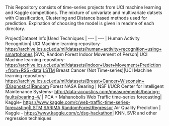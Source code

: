 This Repository consists of time-series projects from UCI machine learning and Kaggle competitions. The mixture of univariate and multivariate datsets with Classification, Clustering and Distance based methods used for prediction. Explnation of choosing the model is given in readme of each directory.



Project|Dataset Info|Used Techniques
| --- | --- |
Human Activity Recognition| UCI Machine learning repository- https://archive.ics.uci.edu/ml/datasets/human+activity+recognition+using+smartphones |SVC, Random Forest
Indoor Movement of Person| UCI Machine learning repository- https://archive.ics.uci.edu/ml/datasets/Indoor+User+Movement+Prediction+from+RSS+data|LSTM
Breast Cancer (Not Time-series)|UCI Machine learning repository- https://archive.ics.uci.edu/ml/datasets/Breast+Cancer+Wisconsin+(Diagnostic)|Random Forest
NASA Bearing | NSF I/UCR Center for Intelligent Maintenance Systems- http://data-acoustics.com/measurements/bearing-faults/bearing-4/ | PCA + Mahanobolis
Web Traffic time-series forecasting| Kaggle- https://www.kaggle.com/c/web-traffic-time-series-forecasting|LSTM,SARIMA,RandomForestRegressor
Air Quality Prediction | Kaggle - https://www.kaggle.com/c/dsg-hackathon| KNN, SVR and other regression techniques

